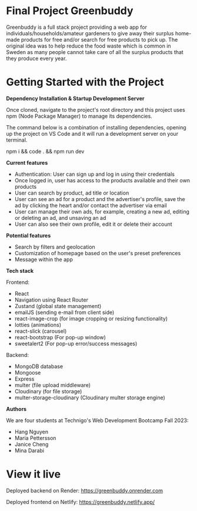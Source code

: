 # Final Project Greenbuddy
Greenbuddy is a full stack project providing a web app for individuals/households/amateur gardeners to give away their surplus home-made products for free and/or search for free products to pick up. The original idea was to help reduce the food waste which is common in Sweden as many people cannot take care of all the surplus products that they produce every year. 

# Getting Started with the Project
**Dependency Installation & Startup Development Server**

Once cloned, navigate to the project's root directory and this project uses npm (Node Package Manager) to manage its dependencies.

The command below is a combination of installing dependencies, opening up the project on VS Code and it will run a development server on your terminal.

npm i && code . && npm run dev


**Current features**
- Authentication: User can sign up and log in using their credentials
- Once logged in, user has access to the products available and their own products
- User can search by product, ad title or location
- User can see an ad for a product and the advertiser's profile, save the ad by clicking the heart and/or contact the advertiser via email
- User can manage their own ads, for example, creating a new ad, editing or deleting an ad, and unsaving an ad
- User can also see their own profile, edit it or delete their account


**Potential features**
- Search by filters and geolocation
- Customization of homepage based on the user's preset preferences
- Message within the app


**Tech stack**

Frontend:
- React
- Navigation using React Router
- Zustand (global state management)
- emailJS (sending e-mail from client side)
- react-image-crop (for image cropping or resizing functionality)
- lotties (animations)
- react-slick (carousel)
- react-bootstrap (For pop-up window)
- sweetalert2 (For pop-up error/success messages)

Backend:
- MongoDB database
- Mongoose
- Express
- multer (file upload middleware)
- Cloudinary (for file storage)
- multer-storage-cloudinary (Cloudinary multer storage engine)


**Authors**

We are four students at Technigo's Web Development Bootcamp Fall 2023:
- Hang Nguyen
- Maria Pettersson
- Janice Cheng
- Mina Darabi

# View it live
Deployed backend on Render: https://greenbuddy.onrender.com

Deployed frontend on Netlify: https://greenbuddy.netlify.app/

